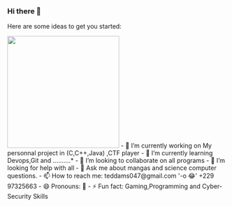### Hi there 👋

<!--
**Tednoob17/Tednoob17** is a ✨ _special_ ✨ repository because its `README.md` (this file) appears on your GitHub profile.
-->
Here are some ideas to get you started:

<img src="https://octo.github.com" width=256 height=256/>
- 🔭 I’m currently working on My personnal project in (C,C++,Java) ,CTF player
- 🌱 I’m currently learning Devops,Git and ..........*
- 👯 I’m looking to collaborate on all programs
- 🤔 I’m looking for help with all
- 💬 Ask me about mangas and science computer questions.
- 📫 How to reach me: teddams047@gmail.com '-o 😂' +229 97325663 
- 😄 Pronouns: 🙂
- ⚡ Fun fact: Gaming,Programming and Cyber-Security Skills


